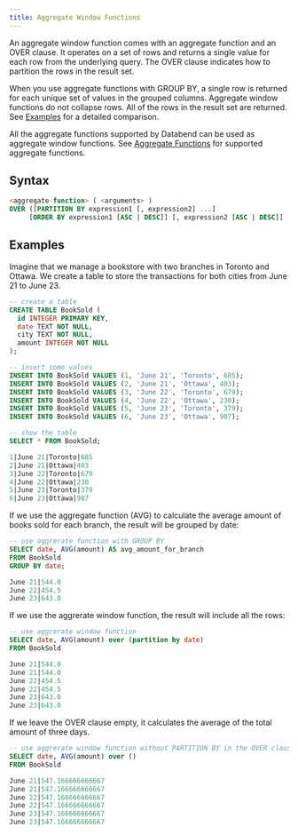 ```yaml
---
title: Aggregate Window Functions
---
```


An aggregate window function comes with an aggregate function and an OVER clause. It operates on a set of rows and returns a single value for each row from the underlying query. The OVER clause indicates how to partition the rows in the result set. 

When you use aggregate functions with GROUP BY, a single row is returned for each unique set of values in the grouped columns. Aggregate window functions do not collapse rows. All of the rows in the result set are returned. See [Examples](#examples) for a detailed comparison.

All the aggregate functions supported by Databend can be used as aggregate window functions. See [Aggregate Functions](/doc/reference/functions/aggregate-functions) for supported aggregate functions.

## Syntax

```sql
<aggregate-function> ( <arguments> ) 
OVER ([PARTITION BY expression1 [, expression2] ...]
     [ORDER BY expression1 [ASC | DESC]] [, expression2 [ASC | DESC]] ... )
```

## Examples

Imagine that we manage a bookstore with two branches in Toronto and Ottawa. We create a table to store the transactions for both cities from June 21 to June 23.

```sql
-- create a table
CREATE TABLE BookSold (
  id INTEGER PRIMARY KEY,
  date TEXT NOT NULL,
  city TEXT NOT NULL,
  amount INTEGER NOT NULL
);

-- insert some values
INSERT INTO BookSold VALUES (1, 'June 21', 'Toronto', 685);
INSERT INTO BookSold VALUES (2, 'June 21', 'Ottawa', 403);
INSERT INTO BookSold VALUES (3, 'June 22', 'Toronto', 679);
INSERT INTO BookSold VALUES (4, 'June 22', 'Ottawa', 230);
INSERT INTO BookSold VALUES (5, 'June 23', 'Toronto', 379);
INSERT INTO BookSold VALUES (6, 'June 23', 'Ottawa', 907);

-- show the table
SELECT * FROM BookSold;

1|June 21|Toronto|685
2|June 21|Ottawa|403
3|June 22|Toronto|679
4|June 22|Ottawa|230
5|June 23|Toronto|379
6|June 23|Ottawa|907
```

If we use the aggregate function (AVG) to calculate the average amount of books sold for each branch, the result will be grouped by date:

```sql
-- use aggrerate function with GROUP BY
SELECT date, AVG(amount) AS avg_amount_for_branch
FROM BookSold
GROUP BY date;

June 21|544.0
June 22|454.5
June 23|643.0
```

If we use the aggrerate window function, the result will include all the rows:

```sql
-- use aggrerate window function 
SELECT date, AVG(amount) over (partition by date) 
FROM BookSold

June 21|544.0
June 21|544.0
June 22|454.5
June 22|454.5
June 23|643.0
June 23|643.0
```
If we leave the OVER clause empty, it calculates the average of the total amount of three days.

```sql
-- use aggrerate window function without PARTITION BY in the OVER clause
SELECT date, AVG(amount) over () 
FROM BookSold

June 21|547.166666666667
June 21|547.166666666667
June 22|547.166666666667
June 22|547.166666666667
June 23|547.166666666667
June 23|547.166666666667
```